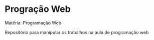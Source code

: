 # Progração Web
 Matéria: Programação Web

Repositório para manipular os trabalhos na aula de programação web